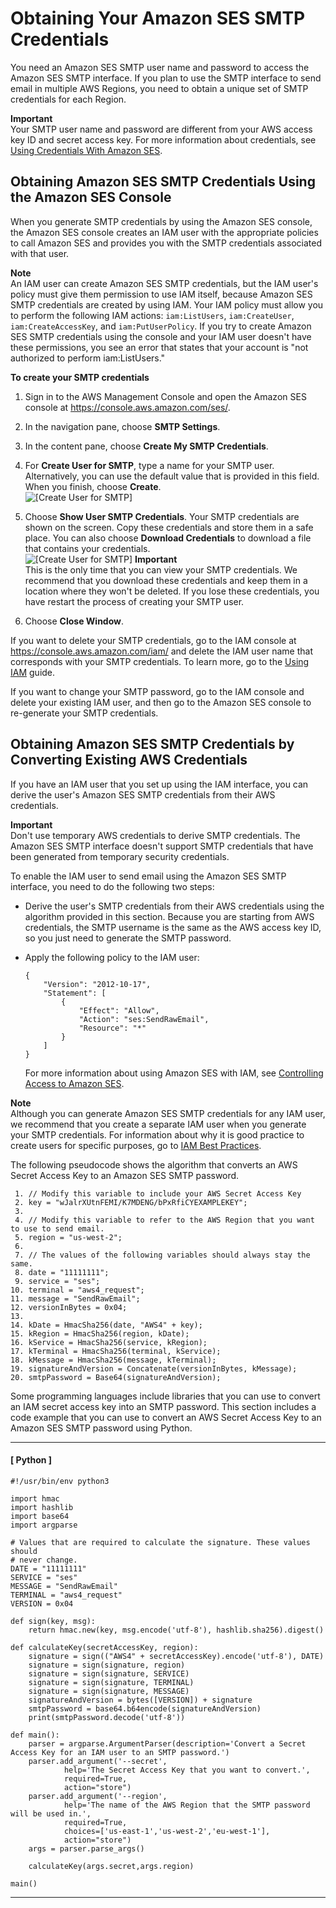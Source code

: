 # Obtaining Your Amazon SES SMTP Credentials<a name="smtp-credentials"></a>

You need an Amazon SES SMTP user name and password to access the Amazon SES SMTP interface\. If you plan to use the SMTP interface to send email in multiple AWS Regions, you need to obtain a unique set of SMTP credentials for each Region\.

**Important**  
Your SMTP user name and password are different from your AWS access key ID and secret access key\. For more information about credentials, see [Using Credentials With Amazon SES](using-credentials.md)\.

## Obtaining Amazon SES SMTP Credentials Using the Amazon SES Console<a name="smtp-credentials-console"></a>

When you generate SMTP credentials by using the Amazon SES console, the Amazon SES console creates an IAM user with the appropriate policies to call Amazon SES and provides you with the SMTP credentials associated with that user\. 

**Note**  
An IAM user can create Amazon SES SMTP credentials, but the IAM user's policy must give them permission to use IAM itself, because Amazon SES SMTP credentials are created by using IAM\. Your IAM policy must allow you to perform the following IAM actions: `iam:ListUsers`, `iam:CreateUser`, `iam:CreateAccessKey`, and `iam:PutUserPolicy`\. If you try to create Amazon SES SMTP credentials using the console and your IAM user doesn't have these permissions, you see an error that states that your account is "not authorized to perform iam:ListUsers\."

**To create your SMTP credentials**

1. Sign in to the AWS Management Console and open the Amazon SES console at [https://console\.aws\.amazon\.com/ses/](https://console.aws.amazon.com/ses/)\.

1. In the navigation pane, choose **SMTP Settings**\.

1. In the content pane, choose **Create My SMTP Credentials**\.

1. For **Create User for SMTP**, type a name for your SMTP user\. Alternatively, you can use the default value that is provided in this field\. When you finish, choose **Create**\.  
![\[Create User for SMTP\]](http://docs.aws.amazon.com/ses/latest/DeveloperGuide/images/console_smtp_create_new_user.png)

1. Choose **Show User SMTP Credentials**\. Your SMTP credentials are shown on the screen\. Copy these credentials and store them in a safe place\. You can also choose **Download Credentials** to download a file that contains your credentials\.  
![\[Create User for SMTP\]](http://docs.aws.amazon.com/ses/latest/DeveloperGuide/images/console_smtp_user_created.png)
**Important**  
This is the only time that you can view your SMTP credentials\. We recommend that you download these credentials and keep them in a location where they won't be deleted\. If you lose these credentials, you have restart the process of creating your SMTP user\.

1. Choose **Close Window**\.

If you want to delete your SMTP credentials, go to the IAM console at [https://console\.aws\.amazon\.com/iam/](https://console.aws.amazon.com/iam/) and delete the IAM user name that corresponds with your SMTP credentials\. To learn more, go to the [Using IAM](https://docs.aws.amazon.com/IAM/latest/UserGuide/Using_DeletingUserFromAccount.html) guide\.

If you want to change your SMTP password, go to the IAM console and delete your existing IAM user, and then go to the Amazon SES console to re\-generate your SMTP credentials\.

## Obtaining Amazon SES SMTP Credentials by Converting Existing AWS Credentials<a name="smtp-credentials-convert"></a>

If you have an IAM user that you set up using the IAM interface, you can derive the user's Amazon SES SMTP credentials from their AWS credentials\.

**Important**  
Don't use temporary AWS credentials to derive SMTP credentials\. The Amazon SES SMTP interface doesn't support SMTP credentials that have been generated from temporary security credentials\. 

To enable the IAM user to send email using the Amazon SES SMTP interface, you need to do the following two steps:
+ Derive the user's SMTP credentials from their AWS credentials using the algorithm provided in this section\. Because you are starting from AWS credentials, the SMTP username is the same as the AWS access key ID, so you just need to generate the SMTP password\.
+ Apply the following policy to the IAM user:

  ```
  {
      "Version": "2012-10-17",
      "Statement": [
          {
              "Effect": "Allow",
              "Action": "ses:SendRawEmail",
              "Resource": "*"
          }
      ]
  }
  ```

  For more information about using Amazon SES with IAM, see [Controlling Access to Amazon SES](control-user-access.md)\.

**Note**  
Although you can generate Amazon SES SMTP credentials for any IAM user, we recommend that you create a separate IAM user when you generate your SMTP credentials\. For information about why it is good practice to create users for specific purposes, go to [IAM Best Practices](https://docs.aws.amazon.com/IAM/latest/UserGuide/IAMBestPractices.html)\.

The following pseudocode shows the algorithm that converts an AWS Secret Access Key to an Amazon SES SMTP password\.

```
 1. // Modify this variable to include your AWS Secret Access Key
 2. key = "wJalrXUtnFEMI/K7MDENG/bPxRfiCYEXAMPLEKEY";
 3.             
 4. // Modify this variable to refer to the AWS Region that you want to use to send email.
 5. region = "us-west-2";
 6.             
 7. // The values of the following variables should always stay the same.
 8. date = "11111111";
 9. service = "ses";
10. terminal = "aws4_request";
11. message = "SendRawEmail";
12. versionInBytes = 0x04;
13. 
14. kDate = HmacSha256(date, "AWS4" + key);
15. kRegion = HmacSha256(region, kDate);
16. kService = HmacSha256(service, kRegion);
17. kTerminal = HmacSha256(terminal, kService);
18. kMessage = HmacSha256(message, kTerminal);
19. signatureAndVersion = Concatenate(versionInBytes, kMessage);
20. smtpPassword = Base64(signatureAndVersion);
```

Some programming languages include libraries that you can use to convert an IAM secret access key into an SMTP password\. This section includes a code example that you can use to convert an AWS Secret Access Key to an Amazon SES SMTP password using Python\.

------
#### [ Python ]

```
#!/usr/bin/env python3

import hmac
import hashlib
import base64
import argparse

# Values that are required to calculate the signature. These values should
# never change.
DATE = "11111111"
SERVICE = "ses"
MESSAGE = "SendRawEmail"
TERMINAL = "aws4_request"
VERSION = 0x04

def sign(key, msg):
    return hmac.new(key, msg.encode('utf-8'), hashlib.sha256).digest()

def calculateKey(secretAccessKey, region):
    signature = sign(("AWS4" + secretAccessKey).encode('utf-8'), DATE)
    signature = sign(signature, region)
    signature = sign(signature, SERVICE)
    signature = sign(signature, TERMINAL)
    signature = sign(signature, MESSAGE)
    signatureAndVersion = bytes([VERSION]) + signature
    smtpPassword = base64.b64encode(signatureAndVersion)
    print(smtpPassword.decode('utf-8'))

def main():
    parser = argparse.ArgumentParser(description='Convert a Secret Access Key for an IAM user to an SMTP password.')
    parser.add_argument('--secret',
            help='The Secret Access Key that you want to convert.',
            required=True,
            action="store")
    parser.add_argument('--region',
            help='The name of the AWS Region that the SMTP password will be used in.',
            required=True,
            choices=['us-east-1','us-west-2','eu-west-1'],
            action="store")
    args = parser.parse_args()

    calculateKey(args.secret,args.region)

main()
```

------